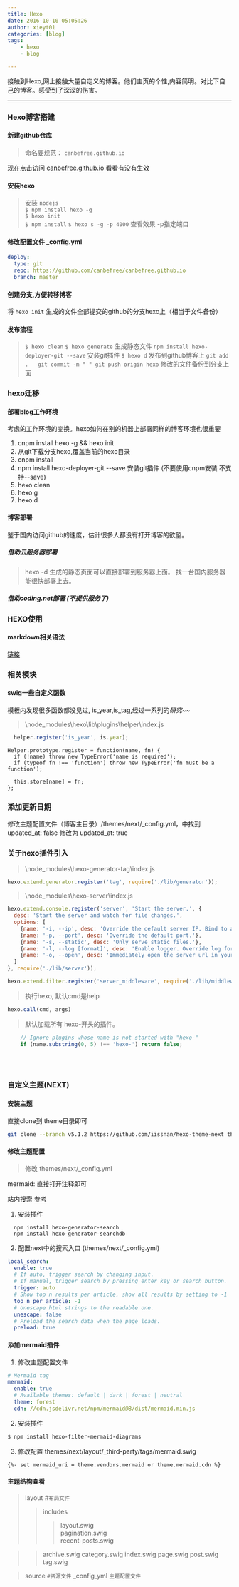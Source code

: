 ```yaml
---
title: Hexo
date: 2016-10-10 05:05:26
author: xieyt01
categories: [blog]
tags:
    - hexo
    - blog

---
```

接触到Hexo,网上接触大量自定义的博客。他们主页的个性,内容简明。对比下自己的博客。感受到了深深的伤害。

-------

### Hexo博客搭建

#### 新建github仓库

> 命名要规范： `canbefree.github.io`

现在点击访问 [canbefree.github.io](http://canbefree.github.io) 看看有没有生效

#### 安装hexo

> 安装 `nodejs`  
> `$ npm install hexo -g`  
> `$ hexo init`  
> `$ npm install`
> `$ hexo s -g -p 4000`   查看效果 -p指定端口

#### 修改配置文件 **_config.yml**

```yml
deploy:
  type: git
  repo: https://github.com/canbefree/canbefree.github.io
  branch: master
```

#### 创建分支,方便转移博客

将 `hexo init` 生成的文件全部提交的github的分支hexo上（相当于文件备份）

#### 发布流程

> `$ hexo clean`
> `$ hexo generate` 生成静态文件
> `npm install hexo-deployer-git --save` 安装git插件
> `$ hexo d` 发布到github博客上
> `git add .   git commit -m " " git push origin hexo` 修改的文件备份到分支上面


### hexo迁移

####  部署blog工作环境

考虑的工作环境的变换。hexo如何在别的机器上部署同样的博客环境也很重要

1. cnpm install hexo -g && hexo init
2. 从git下载分支hexo,覆盖当前的hexo目录
3. cnpm install
4. npm install hexo-deployer-git --save 安装git插件  (不要使用cnpm安裝 不支持--save)
5. hexo clean
6. hexo g
7. hexo d

#### 博客部署 

鉴于国内访问github的速度，估计很多人都没有打开博客的欲望。

##### 借助云服务器部署

> hexo -d 生成的静态页面可以直接部署到服务器上面。 找一台国内服务器能很快部署上去。

##### 借助coding.net部署 (不提供服务了)

### HEXO使用

#### markdown相关语法

[链接](https://canbefree.github.io/2016/10/09/markdown/)

### 相关模块

#### swig一些自定义函数

模板内发现很多函数都没见过, is_year,is_tag,经过一系列的*研究*~~

> \node_modules\hexo\lib\plugins\helper\index.js

```js
  helper.register('is_year', is.year);
```

```
Helper.prototype.register = function(name, fn) {
  if (!name) throw new TypeError('name is required');
  if (typeof fn !== 'function') throw new TypeError('fn must be a function');

  this.store[name] = fn;
};
```
### 添加更新日期
  修改主题配置文件（博客主目录）/themes/next/_config.yml，中找到 updated_at: false 修改为 updated_at: true

### 关于hexo插件引入
> \node_modules\hexo-generator-tag\index.js
```js
hexo.extend.generator.register('tag', require('./lib/generator'));
```

> \node_modules\hexo-server\index.js

```js
hexo.extend.console.register('server', 'Start the server.', {
  desc: 'Start the server and watch for file changes.',
  options: [
    {name: '-i, --ip', desc: 'Override the default server IP. Bind to all IP address by default.'},
    {name: '-p, --port', desc: 'Override the default port.'},
    {name: '-s, --static', desc: 'Only serve static files.'},
    {name: '-l, --log [format]', desc: 'Enable logger. Override log format.'},
    {name: '-o, --open', desc: 'Immediately open the server url in your default web browser.'}
  ]
}, require('./lib/server'));

hexo.extend.filter.register('server_middleware', require('./lib/middlewares/header'));
```
> 执行hexo, 默认cmd是help 
```js
hexo.call(cmd, args) 
```
> 默认加载所有 hexo-开头的插件。
```js
    // Ignore plugins whose name is not started with "hexo-"
    if (name.substring(0, 5) !== 'hexo-') return false;
```

<br>
<br>

### 自定义主题(NEXT)

#### 安装主题

直接clone到 theme目录即可
```bash
git clone --branch v5.1.2 https://github.com/iissnan/hexo-theme-next themes/next
```
#### 修改主题配置
> 修改 themes/next/_config.yml 

mermaid: 直接打开注释即可

站内搜索 [参考](https://www.jianshu.com/p/5b62c01c4dfa)

1. 安装插件

```shell
  npm install hexo-generator-search
  npm install hexo-generator-searchdb
```

2. 配置next中的搜索入口 (themes/next/_config.yml)

``` yml
local_search:
  enable: true
  # If auto, trigger search by changing input.
  # If manual, trigger search by pressing enter key or search button.
  trigger: auto
  # Show top n results per article, show all results by setting to -1
  top_n_per_article: -1
  # Unescape html strings to the readable one.
  unescape: false
  # Preload the search data when the page loads.
  preload: true

```
#### 添加mermaid插件

1. 修改主题配置文件

```yml
# Mermaid tag
mermaid:
  enable: true
  # Available themes: default | dark | forest | neutral
  theme: forest
  cdn: //cdn.jsdelivr.net/npm/mermaid@8/dist/mermaid.min.js

```
2. 安装插件
```bash
$ npm install hexo-filter-mermaid-diagrams
```

3. 修改配置 themes/next/layout/_third-party/tags/mermaid.swig
```
{%- set mermaid_uri = theme.vendors.mermaid or theme.mermaid.cdn %}
```


#### 主题结构查看
>layout #`布局文件`
>>includes              
>>>layout.swig          
>>>pagination.swig      
>>>recent-posts.swig    

>>archive.swig
>>category.swig
>>index.swig
>>page.swig
>>post.swig
>>tag.swig

>source `#资源文件`
>_config_yml `主题配置文件`

